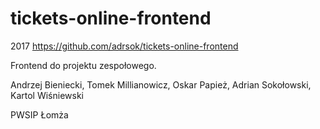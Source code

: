 # tickets-online-frontend

2017
https://github.com/adrsok/tickets-online-frontend

Frontend do projektu zespołowego.

Andrzej Bieniecki, Tomek Millianowicz, Oskar Papież, Adrian Sokołowski, Kartol Wiśniewski

PWSIP Łomża
